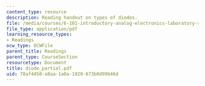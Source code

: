 ```yaml
---
content_type: resource
description: Reading handout on types of diodes.
file: /media/courses/6-101-introductory-analog-electronics-laboratory-spring-2007/78af4450a8aa1a0a1929673b0d99b46d_diode_partial.pdf
file_type: application/pdf
learning_resource_types:
- Readings
ocw_type: OCWFile
parent_title: Readings
parent_type: CourseSection
resourcetype: Document
title: diode_partial.pdf
uid: 78af4450-a8aa-1a0a-1929-673b0d99b46d
---
```

